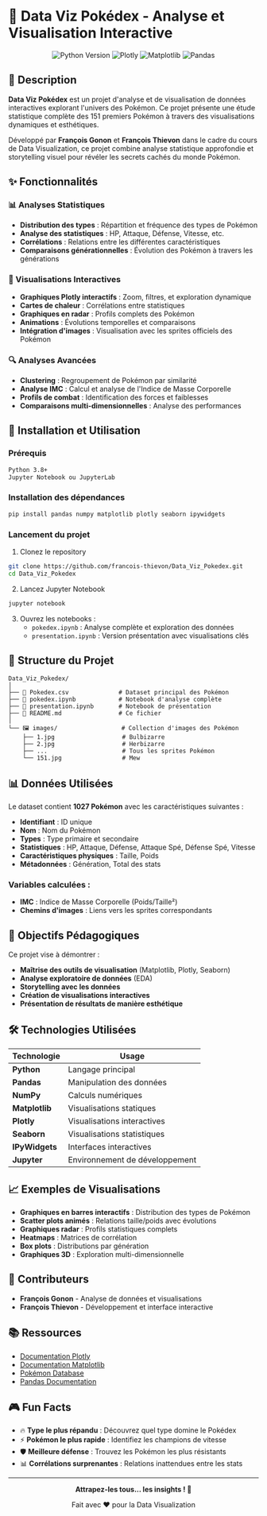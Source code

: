 # 🌟 Data Viz Pokédex - Analyse et Visualisation Interactive

<p align="center">
  <img src="https://img.shields.io/badge/Python-3.8+-blue.svg" alt="Python Version">
  <img src="https://img.shields.io/badge/Plotly-Interactive-orange.svg" alt="Plotly">
  <img src="https://img.shields.io/badge/Matplotlib-Visualization-green.svg" alt="Matplotlib">
  <img src="https://img.shields.io/badge/Pandas-Data%20Analysis-purple.svg" alt="Pandas">
</p>

## 📖 Description

**Data Viz Pokédex** est un projet d'analyse et de visualisation de données interactives explorant l'univers des Pokémon. Ce projet présente une étude statistique complète des 151 premiers Pokémon à travers des visualisations dynamiques et esthétiques.

Développé par **François Gonon** et **François Thievon** dans le cadre du cours de Data Visualization, ce projet combine analyse statistique approfondie et storytelling visuel pour révéler les secrets cachés du monde Pokémon.

## ✨ Fonctionnalités

### 📊 Analyses Statistiques
- **Distribution des types** : Répartition et fréquence des types de Pokémon
- **Analyse des statistiques** : HP, Attaque, Défense, Vitesse, etc.
- **Corrélations** : Relations entre les différentes caractéristiques
- **Comparaisons générationnelles** : Évolution des Pokémon à travers les générations

### 🎨 Visualisations Interactives
- **Graphiques Plotly interactifs** : Zoom, filtres, et exploration dynamique
- **Cartes de chaleur** : Corrélations entre statistiques
- **Graphiques en radar** : Profils complets des Pokémon
- **Animations** : Évolutions temporelles et comparaisons
- **Intégration d'images** : Visualisation avec les sprites officiels des Pokémon

### 🔍 Analyses Avancées
- **Clustering** : Regroupement de Pokémon par similarité
- **Analyse IMC** : Calcul et analyse de l'Indice de Masse Corporelle
- **Profils de combat** : Identification des forces et faiblesses
- **Comparaisons multi-dimensionnelles** : Analyse des performances

## 🚀 Installation et Utilisation

### Prérequis
```bash
Python 3.8+
Jupyter Notebook ou JupyterLab
```

### Installation des dépendances
```bash
pip install pandas numpy matplotlib plotly seaborn ipywidgets
```

### Lancement du projet
1. Clonez le repository
```bash
git clone https://github.com/francois-thievon/Data_Viz_Pokedex.git
cd Data_Viz_Pokedex
```

2. Lancez Jupyter Notebook
```bash
jupyter notebook
```

3. Ouvrez les notebooks :
   - `pokedex.ipynb` : Analyse complète et exploration des données
   - `presentation.ipynb` : Version présentation avec visualisations clés

## 📁 Structure du Projet

```
Data_Viz_Pokedex/
│
├── 📄 Pokedex.csv              # Dataset principal des Pokémon
├── 📓 pokedex.ipynb            # Notebook d'analyse complète
├── 📓 presentation.ipynb       # Notebook de présentation
├── 📖 README.md                # Ce fichier
│
└── 🖼️ images/                  # Collection d'images des Pokémon
    ├── 1.jpg                   # Bulbizarre
    ├── 2.jpg                   # Herbizarre
    ├── ...                     # Tous les sprites Pokémon
    └── 151.jpg                 # Mew
```

## 📊 Données Utilisées

Le dataset contient **1027 Pokémon** avec les caractéristiques suivantes :
- **Identifiant** : ID unique
- **Nom** : Nom du Pokémon
- **Types** : Type primaire et secondaire
- **Statistiques** : HP, Attaque, Défense, Attaque Spé, Défense Spé, Vitesse
- **Caractéristiques physiques** : Taille, Poids
- **Métadonnées** : Génération, Total des stats

### Variables calculées :
- **IMC** : Indice de Masse Corporelle (Poids/Taille²)
- **Chemins d'images** : Liens vers les sprites correspondants

## 🎯 Objectifs Pédagogiques

Ce projet vise à démontrer :
- **Maîtrise des outils de visualisation** (Matplotlib, Plotly, Seaborn)
- **Analyse exploratoire de données** (EDA)
- **Storytelling avec les données**
- **Création de visualisations interactives**
- **Présentation de résultats de manière esthétique**

## 🛠️ Technologies Utilisées

| Technologie | Usage |
|-------------|-------|
| **Python** | Langage principal |
| **Pandas** | Manipulation des données |
| **NumPy** | Calculs numériques |
| **Matplotlib** | Visualisations statiques |
| **Plotly** | Visualisations interactives |
| **Seaborn** | Visualisations statistiques |
| **IPyWidgets** | Interfaces interactives |
| **Jupyter** | Environnement de développement |

## 📈 Exemples de Visualisations

- **Graphiques en barres interactifs** : Distribution des types de Pokémon
- **Scatter plots animés** : Relations taille/poids avec évolutions
- **Graphiques radar** : Profils statistiques complets
- **Heatmaps** : Matrices de corrélation
- **Box plots** : Distributions par génération
- **Graphiques 3D** : Exploration multi-dimensionnelle

## 👥 Contributeurs

- **François Gonon** - Analyse de données et visualisations
- **François Thievon** - Développement et interface interactive

## 📚 Ressources

- [Documentation Plotly](https://plotly.com/python/)
- [Documentation Matplotlib](https://matplotlib.org/)
- [Pokémon Database](https://pokemondb.net/)
- [Pandas Documentation](https://pandas.pydata.org/)

## 🎮 Fun Facts

- 🔥 **Type le plus répandu** : Découvrez quel type domine le Pokédex
- ⚡ **Pokémon le plus rapide** : Identifiez les champions de vitesse
- 🛡️ **Meilleure défense** : Trouvez les Pokémon les plus résistants
- 📊 **Corrélations surprenantes** : Relations inattendues entre les stats

---

<p align="center">
  <strong>Attrapez-les tous... les insights ! 🎯</strong>
</p>

<p align="center">
  Fait avec ❤️ pour la Data Visualization
</p>